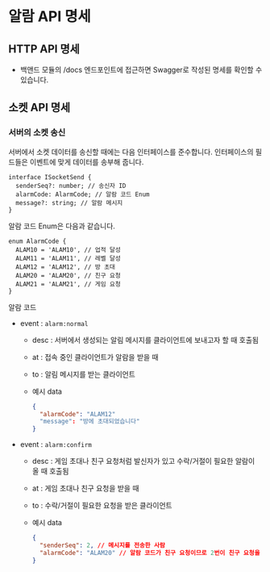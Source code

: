 # 알람 API 명세

## HTTP API 명세

- 백앤드 모듈의 /docs 엔드포인트에 접근하면 Swagger로 작성된 명세를 확인할 수 있습니다.

## 소켓 API 명세

### 서버의 소켓 송신

서버에서 소켓 데이터를 송신할 때에는 다음 인터페이스를 준수합니다. 인터페이스의 필드들은 이벤트에 맞게 데이터를 송부해 줍니다.

```tsx
interface ISocketSend {
  senderSeq?: number; // 송신자 ID
  alarmCode: AlarmCode; // 알람 코드 Enum
  message?: string; // 알람 메시지
}
```
알람 코드 Enum은 다음과 같습니다.
```tsx
enum AlarmCode {
  ALAM10 = 'ALAM10', // 업적 달성
  ALAM11 = 'ALAM11', // 레벨 달성
  ALAM12 = 'ALAM12', // 방 초대
  ALAM20 = 'ALAM20', // 친구 요청
  ALAM21 = 'ALAM21', // 게임 요청
}
```

알람 코드

- event : `alarm:normal`

  - desc : 서버에서 생성되는 알림 메시지를 클라이언트에 보내고자 할 때 호출됨

  - at : 접속 중인 클라이언트가 알람을 받을 때

  - to : 알림 메시지를 받는 클라이언트

  - 예시 data

    ```json
    {
      "alarmCode": "ALAM12"
      "message": "방에 초대되었습니다"
    }
    ```

- event : `alarm:confirm`

  - desc : 게임 초대나 친구 요청처럼 발신자가 있고 수락/거절이 필요한 알람이 올 때 호출됨

  - at : 게임 초대나 친구 요청을 받을 때

  - to : 수락/거절이 필요한 요청을 받은 클라이언트

  - 예시 data

    ```json
    {
      "senderSeq": 2, // 메시지를 전송한 사람
      "alarmCode": "ALAM20" // 알람 코드가 친구 요청이므로 2번이 친구 요청을 보냄
    }
    ```
